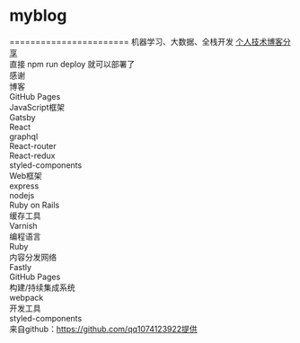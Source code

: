 # myblog
======================= 
机器学习、大数据、全栈开发 [个人技术博客分享](https://qq1074123922.github.io/myblog)</br>
直接 npm run deploy 就可以部署了</br>
感谢</br>
博客</br>
GitHub Pages</br>
JavaScript框架</br>
Gatsby</br>
React</br>
graphql</br>
React-router</br>
React-redux</br>
styled-components</br>
Web框架</br>
express</br>
nodejs</br>
Ruby on Rails</br>
缓存工具</br>
Varnish</br>
编程语言</br>
Ruby</br>
内容分发网络</br>
Fastly</br>
GitHub Pages</br>
构建/持续集成系统</br>
webpack</br>
开发工具</br>
styled-components</br>
来自github：https://github.com/qq1074123922提供</br>
